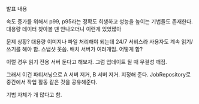 발표 내용

속도 증가를 위해서 p99, p95라는 정확도 희생하고 성능을 높이는 기법들도 존재한다. 대용량 데이터 찾아볼 땐 안나오더니 이런게 있었짢아

문제 상황?
대용량 이미지나 파일 처리해야 되는데 24/7 서비스라 사용자도 계속 읽기/쓰기를 해야 함. 스냅샷 못씀. 배치 서버가 여러개임. 어떻게 함?

이럴 경우 읽기 전용 서버 둔다고 해보자. 그럼 업데이트 될 때 무결성 깨짐.

그래서 이건 파티셔닝으로 A 서버 저거, B 서버 저거. 지정해 준다.
JobRepository로 중간에서 작업 활동 같은 것을 공유해준다.

기법 자체가 개 많다고 함.